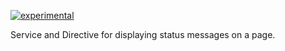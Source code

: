 [![experimental](http://badges.github.io/stability-badges/dist/experimental.svg)](http://github.com/badges/stability-badges)

Service and Directive for displaying status messages on a page.